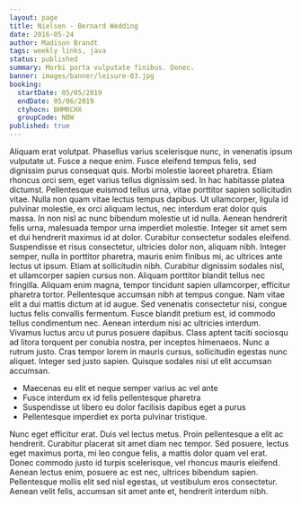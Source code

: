 ```yaml
---
layout: page
title: Nielsen - Bernard Wedding
date: 2016-05-24
author: Madison Brandt
tags: weekly links, java
status: published
summary: Morbi porta vulputate finibus. Donec.
banner: images/banner/leisure-03.jpg
booking:
  startDate: 05/05/2019
  endDate: 05/06/2019
  ctyhocn: BHMRCHX
  groupCode: NBW
published: true
---
```

Aliquam erat volutpat. Phasellus varius scelerisque nunc, in venenatis ipsum vulputate ut. Fusce a neque enim. Fusce eleifend tempus felis, sed dignissim purus consequat quis. Morbi molestie laoreet pharetra. Etiam rhoncus orci sem, eget varius tellus dignissim sed. In hac habitasse platea dictumst. Pellentesque euismod tellus urna, vitae porttitor sapien sollicitudin vitae. Nulla non quam vitae lectus tempus dapibus. Ut ullamcorper, ligula id pulvinar molestie, ex orci aliquam lectus, nec interdum erat dolor quis massa. In non nisl ac nunc bibendum molestie ut id nulla. Aenean hendrerit felis urna, malesuada tempor urna imperdiet molestie. Integer sit amet sem et dui hendrerit maximus id at dolor. Curabitur consectetur sodales eleifend. Suspendisse et risus consectetur, ultricies dolor non, aliquam nibh.
Integer semper, nulla in porttitor pharetra, mauris enim finibus mi, ac ultrices ante lectus ut ipsum. Etiam at sollicitudin nibh. Curabitur dignissim sodales nisl, et ullamcorper sapien cursus non. Aliquam porttitor blandit tellus nec fringilla. Aliquam enim magna, tempor tincidunt sapien ullamcorper, efficitur pharetra tortor. Pellentesque accumsan nibh at tempus congue. Nam vitae elit a dui mattis dictum at id augue. Sed venenatis consectetur nisi, congue luctus felis convallis fermentum. Fusce blandit pretium est, id commodo tellus condimentum nec. Aenean interdum nisi ac ultricies interdum. Vivamus luctus arcu ut purus posuere dapibus. Class aptent taciti sociosqu ad litora torquent per conubia nostra, per inceptos himenaeos. Nunc a rutrum justo. Cras tempor lorem in mauris cursus, sollicitudin egestas nunc aliquet. Integer sed justo sapien. Quisque sodales nisi ut elit accumsan accumsan.

* Maecenas eu elit et neque semper varius ac vel ante
* Fusce interdum ex id felis pellentesque pharetra
* Suspendisse ut libero eu dolor facilisis dapibus eget a purus
* Pellentesque imperdiet ex porta pulvinar tristique.

Nunc eget efficitur erat. Duis vel lectus metus. Proin pellentesque a elit ac hendrerit. Curabitur placerat sit amet diam nec tempor. Sed posuere, lectus eget maximus porta, mi leo congue felis, a mattis dolor quam vel erat. Donec commodo justo id turpis scelerisque, vel rhoncus mauris eleifend. Aenean lectus enim, posuere ac est nec, ultrices bibendum sapien. Pellentesque mollis elit sed nisl egestas, ut vestibulum eros consectetur. Aenean velit felis, accumsan sit amet ante et, hendrerit interdum nibh.

